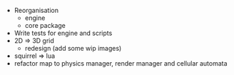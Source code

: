 <!-- 
.. title: Apoapsis status
.. slug: apoapsis-status
.. date: 05/30/2014 10:23:08 PM UTC+02:00
.. tags: apoapsis
.. link: 
.. description: 
.. type: text
-->

- Reorganisation
  - engine
  - core package
- Write tests for engine and scripts
- 2D => 3D grid
  - redesign (add some wip images)
- squirrel => lua
- refactor map to physics manager, render manager and cellular automata
